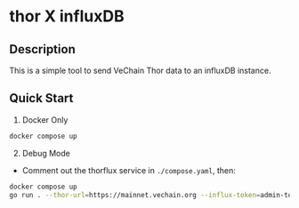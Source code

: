 # thor X influxDB

## Description

This is a simple tool to send VeChain Thor data to an influxDB instance.


## Quick Start

1. Docker Only

```bash
docker compose up
```

2. Debug Mode

- Comment out the thorflux service in `./compose.yaml`, then:

```bash
docker compose up
go run . --thor-url=https://mainnet.vechain.org --influx-token=admin-token --thor-block=1024
```
